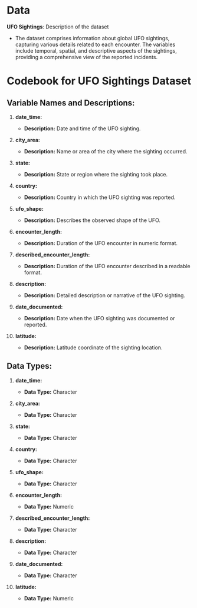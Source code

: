 # Data

**UFO Sightings**: Description of the dataset

-   The dataset comprises information about global UFO sightings, capturing various details related to each encounter. The variables include temporal, spatial, and descriptive aspects of the sightings, providing a comprehensive view of the reported incidents.

# Codebook for UFO Sightings Dataset

## Variable Names and Descriptions:

1.  **date_time:**

    -   **Description:** Date and time of the UFO sighting.

2.  **city_area:**

    -   **Description:** Name or area of the city where the sighting occurred.

3.  **state:**

    -   **Description:** State or region where the sighting took place.

4.  **country:**

    -   **Description:** Country in which the UFO sighting was reported.

5.  **ufo_shape:**

    -   **Description:** Describes the observed shape of the UFO.

6.  **encounter_length:**

    -   **Description:** Duration of the UFO encounter in numeric format.

7.  **described_encounter_length:**

    -   **Description:** Duration of the UFO encounter described in a readable format.

8.  **description:**

    -   **Description:** Detailed description or narrative of the UFO sighting.

9.  **date_documented:**

    -   **Description:** Date when the UFO sighting was documented or reported.

10. **latitude:**

    -   **Description:** Latitude coordinate of the sighting location.

## Data Types:

1.  **date_time:**

    -   **Data Type:** Character

2.  **city_area:**

    -   **Data Type:** Character

3.  **state:**

    -   **Data Type:** Character

4.  **country:**

    -   **Data Type:** Character

5.  **ufo_shape:**

    -   **Data Type:** Character

6.  **encounter_length:**

    -   **Data Type:** Numeric

7.  **described_encounter_length:**

    -   **Data Type:** Character

8.  **description:**

    -   **Data Type:** Character

9.  **date_documented:**

    -   **Data Type:** Character

10. **latitude:**

    -   **Data Type:** Numeric
